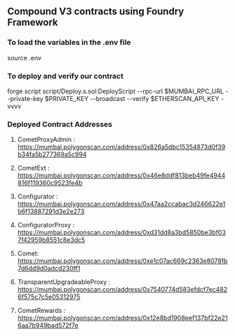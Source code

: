 ## Compound V3 contracts using Foundry Framework


### To load the variables in the .env file
source .env

### To deploy and verify our contract
forge script script/Deploy.s.sol:DeployScript --rpc-url $MUMBAI_RPC_URL --private-key $PRIVATE_KEY --broadcast --verify  $ETHERSCAN_API_KEY -vvvv


### Deployed Contract Addresses
1. CometProxyAdmin : https://mumbai.polygonscan.com/address/0x826a5dbc15354873d0f39b34fa5b277369a5c994

2. CometExt : https://mumbai.polygonscan.com/address/0x46e8ddf813beb49fe4944816f119360c9523fe4b

3. Configurator : https://mumbai.polygonscan.com/address/0x47aa2ccabac3d246622e1b6f13887291d3e2e273

4. ConfiguratorProxy : https://mumbai.polygonscan.com/address/0xd31dd8a3bd5850be3bf037f42959b8551c8e3dc5

5. Comet: https://mumbai.polygonscan.com/address/0xe1c07ac669c2363e8078fb7d6dd9d0adcd230ff1

6. TransparentUpgradeableProxy : https://mumbai.polygonscan.com/address/0x7540774d583efdcf7ec4826f575c7c5e05312975

7. CometRewards : https://mumbai.polygonscan.com/address/0x12e8bd1908eef137bf22e216aa7b949bad572f7e

